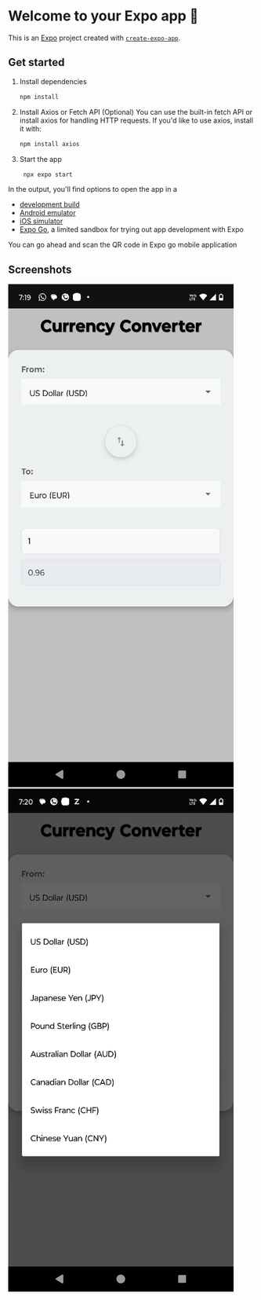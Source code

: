 # Welcome to your Expo app 👋

This is an [Expo](https://expo.dev) project created with [`create-expo-app`](https://www.npmjs.com/package/create-expo-app).

## Get started

1. Install dependencies

   ```bash
   npm install
   ```

2. Install Axios or Fetch API (Optional)
   You can use the built-in fetch API or install axios for handling HTTP requests. If you'd like to use axios, install it with:

   ```bash
   npm install axios   
   ```

3. Start the app

   ```bash
    npx expo start
   ```

In the output, you'll find options to open the app in a

- [development build](https://docs.expo.dev/develop/development-builds/introduction/)
- [Android emulator](https://docs.expo.dev/workflow/android-studio-emulator/)
- [iOS simulator](https://docs.expo.dev/workflow/ios-simulator/)
- [Expo Go](https://expo.dev/go), a limited sandbox for trying out app development with Expo

You can go ahead and scan the QR code in Expo go mobile application

## Screenshots

![Screenshot1](assets/images/scr1.jpg)
![Screenshot2](assets/images/scr2.jpg)


